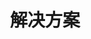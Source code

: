---
containerClass: home
home: true
title: 解决方案
icon: home
bgImage: https://theme-hope-assets.vuejs.press/bg/9-light.svg
bgImageDark: https://theme-hope-assets.vuejs.press/bg/9-dark.svg
bgImageStyle:
  background-attachment: fixed
heroText: 郑振宁
tagline: 👨🏻‍💻 计算机科学与技术 后端开发 2017年-至今 </br> </br> 没有银弹 🚀
actions:
  - text: Github
    link: https://github.com/zhengzhenning
    icon: icon-github
    type: primary

  - text: Gitee
    icon: icon-Gitee
    link: https://gitee.com/yibu_zzn


highlights:
  - header:  ···
    description: 
    bgImage: # https://theme-hope-assets.vuejs.press/bg/5-light.svg
    bgImageDark: # https://theme-hope-assets.vuejs.press/bg/5-dark.svg
    features:
      - title: 郑振宁
        icon:
        details:
        link: https://zhengzhenning.github.io/yibu_zzn/
        
      - title: 廖雪峰的官方网站
        icon: 
        details: 
        link: https://liaoxuefeng.com/
        
      - title: 李峰-山东大学教授 
        icon:
        details: <code>系统结构</code>
        link: https://funglee.github.io

      - title: 计算机网络原理微课堂（湖科大） 
        icon: 
        details: <code>网络原理</code>  <code>强力推荐</code> 用简单的语言描述复杂的问题，用形象生动的动画演示抽象的概念，用精美的文案给人视觉上的享受。让初学者更容易入门计算机网络。
        link: https://www.bilibili.com/video/BV1c4411d7jb/?share_source=copy_web&vd_source=11ebb764bc8f78776f59e125ff1c61ef
        
      - title: 左耳朵耗子 
        icon:
        details: <code>极客</code>
        link: https://coolshell.cn
        
      - title:  Robert C.马丁（鲍勃叔叔）
        icon:
        details:
        link: http://blog.cleancoder.com
          
      - title: 马丁福勒
        icon:
        details:
        link: https://martinfowler.com
          
      - title: Bruce Eckel 
        icon:
        details: <code>Java编程思想</code>
        link: https://www.bruceeckel.com
          
      - title:
        icon:
        details:
        link:
          
      - title:
        icon:
        details:
        link:

      - title: Git 教程
        icon: icon-book
        details:  
        link: https://git-scm.com/book/zh/v2

      - title: 《重构 改善既有代码的设计第二版》中文版 | Martin Fowler
        icon: icon-book
        details:  
        link: https://book-refactoring2.ifmicro.com/docs/

      - title: 设计模式 | 重构
        icon: icon-book
        details: 免费在线学习代码重构、 设计模式、 SOLID 原则 
        link: https://refactoringguru.cn/

      - title: 设计模式 ⭐️90k+
        icon:
        details: Design patterns implemented in Java
        link: https://github.com/iluwatar/java-design-patterns

      - title: 淘宝数据库内核月报
        icon:
        details: 淘宝数据库内核月报
        link: http://mysql.taobao.org/monthly/

      - title: MySQL 难点解析
        icon:
        details: 快速解决MySQL技术难点
        link: https://time.geekbang.org/dailylesson/topic/143

      - title: Alibaba 微服务生态全景图
        icon:
        details: <code>架构</code> 
        link: https://start.aliyun.com/ecosystem.html

      - title: 《凤凰架构：构建可靠的大型分布式系统》
        icon: icon-book
        detail: <code>架构</code> 
        link: https://icyfenix.cn/

      - title: awesome-scalability
        icon: 
        details: <code>架构</code> 可扩展、可靠、高性能的大型系统模式
        link: https://github.com/binhnguyennus/awesome-scalability

      - title: Java™ Tutorials
        icon: 
        details: <code>官方教程</code> 基于JDK 8 
        link: https://docs.oracle.com/javase/tutorial/

      - title: Effect Java (3th) 源码
        icon: 
        details: <code>源码</code> 来自《Effective Java》第三版的源代码，并根据需要进行了一些少量添加以使其可运行。 
        link: https://github.com/jbloch/effective-java-3e-source-code

      - title: Java8InAction  源码
        icon: 
        details: <code>源码</code>  
        link: https://github.com/java8/Java8InAction

      - title: MDN Web Docs
        icon: 
        details: <code>Web技术</code>  面向开发者的 Web 技术
        link: https://developer.mozilla.org/zh-CN/docs/Web

      - title: 基于 Java 的算法实现 ⭐️60k+
        icon: 
        details: <code>算法与数据结构</code>  All Algorithms implemented in Java
        link: https://github.com/TheAlgorithms/Java?tab=readme-ov-file

      - title: 算法与数据结构 ⭐️17k+
        icon: 
        details: <code>算法与数据结构</code>  A collection of algorithms and data structures
        link: https://github.com/williamfiset/Algorithms

      - title: Computer System Architecture（计算机系统结构）
        icon: 
        details: <code>系统结构</code>  研究计算机体系结构的演变以及影响计算机系统硬件和软件元素设计的因素。
        link: https://funglee.github.io/csa/csa.html



copyright: true
footer: 🇨🇳 高举中国特色社会主义伟大旗帜 </br> 💪 为实现强国建设、民族复兴伟业奋斗终身 
---